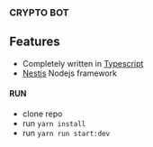 ### CRYPTO BOT

## Features
- Completely written in [Typescript](https://typescriptlang.org/)
- [Nestjs](https://docs.nestjs.com/) Nodejs framework

#### RUN
- clone repo
- run `yarn install`
- run `yarn run start:dev`


